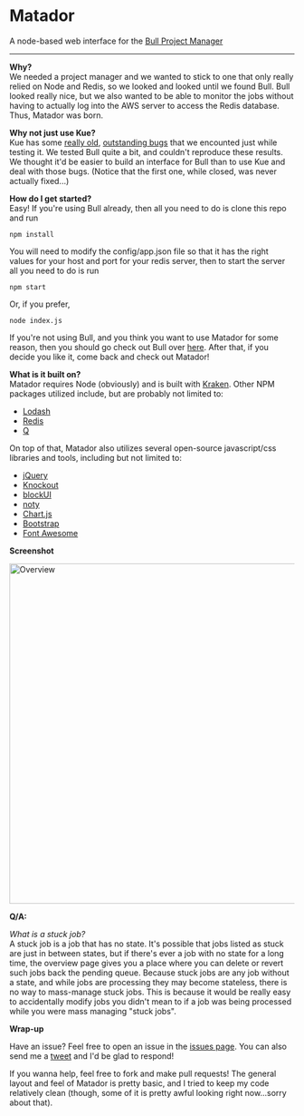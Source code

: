 # Matador

A node-based web interface for the <a href="https://github.com/OptimalBits/bull">Bull Project Manager</a>
***

**Why?**  
We needed a project manager and we wanted to stick to one that only really relied on Node and Redis, so we looked and looked until we found Bull. Bull looked really nice, but we also wanted to be able to monitor the jobs without having to actually log into the AWS server to access the Redis database. Thus, Matador was born.

**Why not just use Kue?**  
Kue has some <a href="https://github.com/LearnBoost/kue/issues/130">really old</a>, <a href="https://github.com/LearnBoost/kue/issues/130">outstanding bugs</a> that we encounted just while testing it. We tested Bull quite a bit, and couldn't reproduce these results. We thought it'd be easier to build an interface for Bull than to use Kue and deal with those bugs. (Notice that the first one, while closed, was never actually fixed...)

**How do I get started?**  
Easy! If you're using Bull already, then all you need to do is clone this repo and run

`npm install`

You will need to modify the config/app.json file so that it has the right values for your host and port for your redis server, then to start the server all you need to do is run

`npm start`

Or, if you prefer,

`node index.js`

If you're not using Bull, and you think you want to use Matador for some reason, then you should go check out Bull over <a href="https://github.com/OptimalBits/bull">here</a>. After that, if you decide you like it, come back and check out Matador!


**What is it built on?**  
Matador requires Node (obviously) and is built with <a href="http://krakenjs.com/">Kraken</a>. Other NPM packages utilized include, but are probably not limited to:

* <a href="http://lodash.com/">Lodash</a>
* <a href="https://github.com/mranney/node_redis">Redis</a>
* <a href="https://github.com/kriskowal/q">Q</a>

On top of that, Matador also utilizes several open-source javascript/css libraries and tools, including but not limited to:

* <a href="http://jquery.com/">jQuery</a>
* <a href="http://knockoutjs.com/">Knockout</a>
* <a href="http://malsup.com/jquery/block/">blockUI</a>
* <a href="http://ned.im/noty/">noty</a>
* <a href="http://www.chartjs.org/">Chart.js</a>
* <a href="http://getbootstrap.com/">Bootstrap</a>
* <a href="http://fortawesome.github.io/Font-Awesome/">Font Awesome</a>


**Screenshot**


<img src="http://i.imgur.com/kIAOBaN.png" width="600" alt="Overview" />

**Q/A:**


*What is a stuck job?*  
A stuck job is a job that has no state. It's possible that jobs listed as stuck are just in between states, but if there's ever a job with no state for a long time, the overview page gives you a place where you can delete or revert such jobs back the pending queue. Because stuck jobs are any job without a state, and while jobs are processing they may become stateless, there is no way to mass-manage stuck jobs. This is because it would be really easy to accidentally modify jobs you didn't mean to if a job was being processed while you were mass managing "stuck jobs".


**Wrap-up**


Have an issue? Feel free to open an issue in the <a href="https://github.com/ShaneK/Matador/issues">issues page</a>. You can also send me a <a href="https://twitter.com/ShaneTheKing">tweet</a> and I'd be glad to respond!

If you wanna help, feel free to fork and make pull requests! The general layout and feel of Matador is pretty basic, and I tried to keep my code relatively clean (though, some of it is pretty awful looking right now...sorry about that).